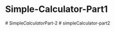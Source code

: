 # Simple-Calculator-Part1
#   S i m p l e _ C a l c u l a t o r _ P a r t - 2  
 # simpleCalculator-part2
